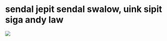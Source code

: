 <h1>sendal jepit sendal swalow, uink sipit siga andy law</h1>

![](https://github.com/asepridwan1989/cobakonek/blob/master/DSC_7305.jpg?raw=true)
